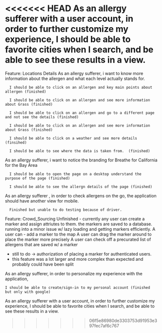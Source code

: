 <<<<<<< HEAD
 As an allergy sufferer with a user account, in order to further customize my experience, I should be able to favorite cities when I search, and be able to see these results in a view. 
=======
Feature: Locations Details 
      As an allergy sufferer, i want to know more information about
      the allergen and what each level actually stands for.
      
      I should be able to click on an allergen and key main points about allergen (finished)
      
      I should be able to click on an allergen and see more information about Grass (finished)
      
      I should be able to click on an allergen and go to a different page and not see the details (finished)
      
      I should be able to click on an allergen and see more information about Grass (finished)
      
      I should be able to click on a weather and see more details (finsihed)
      
      I should be able to see where the data is taken from.  (finished)
      
As an allergy sufferer, i want to notice the branding
       for Breathe for California for the Bay Area 
       
      I should be able to open the page on a desktop understand the purpose of the page (finished)
      
      I should be able to see the allergn details of the page (finished)
      
      
 As an allergy sufferer , in order to check allergens on the go, the application should have another view for mobile. 
 
      Finished but unable to do testing because of driver. 
      
      

Feature: Crowd_Sourcing
  Unfinished - currently any user can create a marker and assign attriutes to them.
  the markers are saved to a database. running into a minor issue w/ lazy loading and getting
  markers efficiently. 
  A user can - add a marker to the map
  A user can drag the marker around to place the marker more precisely
  A user can check off a precurated list of allergens that are saved w/ a marker
  - still to do -> authorization of placing a marker for authenticated users.
  - this feature was a lot larger and more complex than expected and probably could have been split
  
  As an allergy sufferer, in order to personalize my experience with the application, 
        
    I should be able to create/sign-in to my personal account (finished but only with google)
    
 As an allergy sufferer with a user account, in order to further customize my experience, I should be able to favorite cities when I search, and be able to see these results in a view.
>>>>>>> 06f5e86980de3303753d91953e397fec7af6c767

